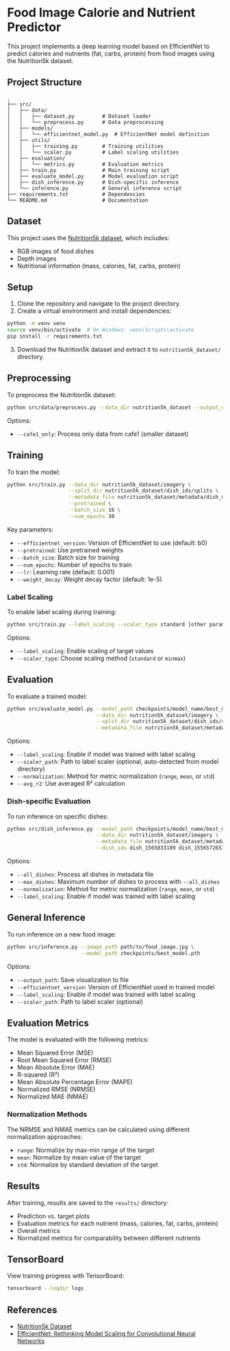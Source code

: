 # Food Image Calorie and Nutrient Predictor

This project implements a deep learning model based on EfficientNet to predict calories and nutrients (fat, carbs, protein) from food images using the Nutrition5k dataset.

## Project Structure

```
.
├── src/
│   ├── data/
│   │   ├── dataset.py         # Dataset loader
│   │   └── preprocess.py      # Data preprocessing
│   ├── models/
│   │   └── efficientnet_model.py  # EfficientNet model definition
│   ├── utils/
│   │   ├── training.py        # Training utilities
│   │   └── scaler.py          # Label scaling utilities
│   ├── evaluation/
│   │   └── metrics.py         # Evaluation metrics
│   ├── train.py               # Main training script
│   ├── evaluate_model.py      # Model evaluation script
│   ├── dish_inference.py      # Dish-specific inference 
│   └── inference.py           # General inference script
├── requirements.txt           # Dependencies
└── README.md                  # Documentation
```

## Dataset

This project uses the [Nutrition5k dataset](https://github.com/google-research-datasets/Nutrition5k), which includes:
- RGB images of food dishes
- Depth images
- Nutritional information (mass, calories, fat, carbs, protein)

## Setup

1. Clone the repository and navigate to the project directory.
2. Create a virtual environment and install dependencies:

```bash
python -m venv venv
source venv/bin/activate  # On Windows: venv\Scripts\activate
pip install -r requirements.txt
```

3. Download the Nutrition5k dataset and extract it to `nutrition5k_dataset/` directory.

## Preprocessing

To preprocess the Nutrition5k dataset:

```bash
python src/data/preprocess.py --data_dir nutrition5k_dataset --output_dir processed_data
```

Options:
- `--cafe1_only`: Process only data from cafe1 (smaller dataset)

## Training

To train the model:

```bash
python src/train.py --data_dir nutrition5k_dataset/imagery \
                    --split_dir nutrition5k_dataset/dish_ids/splits \
                    --metadata_file nutrition5k_dataset/metadata/dish_metadata_cafe1.csv \
                    --pretrained \
                    --batch_size 16 \
                    --num_epochs 30
```

Key parameters:
- `--efficientnet_version`: Version of EfficientNet to use (default: b0)
- `--pretrained`: Use pretrained weights
- `--batch_size`: Batch size for training
- `--num_epochs`: Number of epochs to train
- `--lr`: Learning rate (default: 0.001)
- `--weight_decay`: Weight decay factor (default: 1e-5)

### Label Scaling

To enable label scaling during training:

```bash
python src/train.py --label_scaling --scaler_type standard [other params]
```

Options:
- `--label_scaling`: Enable scaling of target values
- `--scaler_type`: Choose scaling method (`standard` or `minmax`)

## Evaluation

To evaluate a trained model:

```bash
python src/evaluate_model.py --model_path checkpoints/model_name/best_model.pth \
                             --data_dir nutrition5k_dataset/imagery \
                             --split_dir nutrition5k_dataset/dish_ids/splits \
                             --metadata_file nutrition5k_dataset/metadata/dish_metadata_cafe1.csv
```

Options:
- `--label_scaling`: Enable if model was trained with label scaling
- `--scaler_path`: Path to label scaler (optional, auto-detected from model directory)
- `--normalization`: Method for metric normalization (`range`, `mean`, or `std`)
- `--avg_r2`: Use averaged R² calculation

### Dish-specific Evaluation

To run inference on specific dishes:

```bash
python src/dish_inference.py --model_path checkpoints/model_name/best_model.pth \
                             --data_dir nutrition5k_dataset/imagery \
                             --metadata_file nutrition5k_dataset/metadata/dish_metadata_cafe1.csv \
                             --dish_ids dish_1565033189 dish_1556572657
```

Options:
- `--all_dishes`: Process all dishes in metadata file
- `--max_dishes`: Maximum number of dishes to process with `--all_dishes`
- `--normalization`: Method for metric normalization (`range`, `mean`, or `std`)
- `--label_scaling`: Enable if model was trained with label scaling

## General Inference

To run inference on a new food image:

```bash
python src/inference.py --image_path path/to/food_image.jpg \
                        --model_path checkpoints/best_model.pth
```

Options:
- `--output_path`: Save visualization to file
- `--efficientnet_version`: Version of EfficientNet used in trained model
- `--label_scaling`: Enable if model was trained with label scaling
- `--scaler_path`: Path to label scaler (optional)

## Evaluation Metrics

The model is evaluated with the following metrics:
- Mean Squared Error (MSE)
- Root Mean Squared Error (RMSE)
- Mean Absolute Error (MAE)
- R-squared (R²)
- Mean Absolute Percentage Error (MAPE)
- Normalized RMSE (NRMSE)
- Normalized MAE (NMAE)

### Normalization Methods

The NRMSE and NMAE metrics can be calculated using different normalization approaches:
- `range`: Normalize by max-min range of the target
- `mean`: Normalize by mean value of the target
- `std`: Normalize by standard deviation of the target

## Results

After training, results are saved to the `results/` directory:
- Prediction vs. target plots
- Evaluation metrics for each nutrient (mass, calories, fat, carbs, protein)
- Overall metrics
- Normalized metrics for comparability between different nutrients

## TensorBoard

View training progress with TensorBoard:

```bash
tensorboard --logdir logs
```

## References

- [Nutrition5k Dataset](https://github.com/google-research-datasets/Nutrition5k)
- [EfficientNet: Rethinking Model Scaling for Convolutional Neural Networks](https://arxiv.org/abs/1905.11946) 